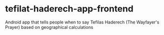 # tefilat-haderech-app-frontend
Android app that tells people when to say Tefilas Haderech (The Wayfayer's Prayer) based on geographical calculations

